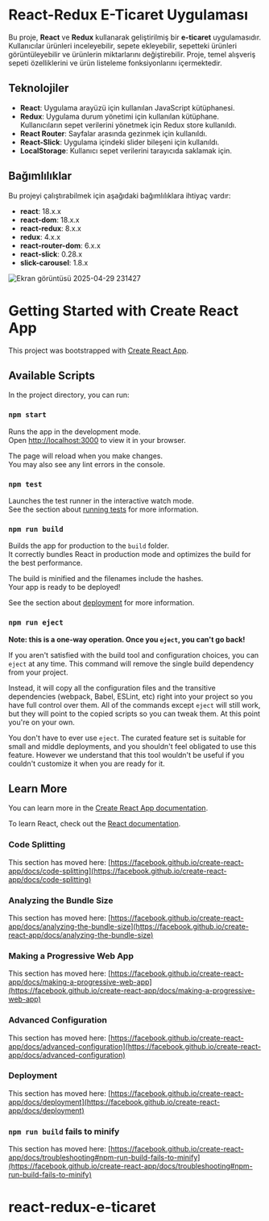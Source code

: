 #
# React-Redux E-Ticaret Uygulaması

Bu proje, **React** ve **Redux** kullanarak geliştirilmiş bir **e-ticaret** uygulamasıdır. Kullanıcılar ürünleri inceleyebilir, sepete ekleyebilir, sepetteki ürünleri görüntüleyebilir ve ürünlerin miktarlarını değiştirebilir. Proje, temel alışveriş sepeti özelliklerini ve ürün listeleme fonksiyonlarını içermektedir.

## Teknolojiler

- **React**: Uygulama arayüzü için kullanılan JavaScript kütüphanesi.
- **Redux**: Uygulama durum yönetimi için kullanılan kütüphane. Kullanıcıların sepet verilerini yönetmek için Redux store kullanıldı.
- **React Router**: Sayfalar arasında gezinmek için kullanıldı.
- **React-Slick**: Uygulama içindeki slider bileşeni için kullanıldı.
- **LocalStorage**: Kullanıcı sepet verilerini tarayıcıda saklamak için.

## Bağımlılıklar

Bu projeyi çalıştırabilmek için aşağıdaki bağımlılıklara ihtiyaç vardır:

- **react**: 18.x.x
- **react-dom**: 18.x.x
- **react-redux**: 8.x.x
- **redux**: 4.x.x
- **react-router-dom**: 6.x.x
- **react-slick**: 0.28.x
- **slick-carousel**: 1.8.x




![Ekran görüntüsü 2025-04-29 231427](https://github.com/user-attachments/assets/73018066-3021-4075-916e-2a633f51be91)




# Getting Started with Create React App

This project was bootstrapped with [Create React App](https://github.com/facebook/create-react-app).

## Available Scripts

In the project directory, you can run:

### `npm start`

Runs the app in the development mode.\
Open [http://localhost:3000](http://localhost:3000) to view it in your browser.

The page will reload when you make changes.\
You may also see any lint errors in the console.

### `npm test`

Launches the test runner in the interactive watch mode.\
See the section about [running tests](https://facebook.github.io/create-react-app/docs/running-tests) for more information.

### `npm run build`

Builds the app for production to the `build` folder.\
It correctly bundles React in production mode and optimizes the build for the best performance.

The build is minified and the filenames include the hashes.\
Your app is ready to be deployed!

See the section about [deployment](https://facebook.github.io/create-react-app/docs/deployment) for more information.

### `npm run eject`

**Note: this is a one-way operation. Once you `eject`, you can't go back!**

If you aren't satisfied with the build tool and configuration choices, you can `eject` at any time. This command will remove the single build dependency from your project.

Instead, it will copy all the configuration files and the transitive dependencies (webpack, Babel, ESLint, etc) right into your project so you have full control over them. All of the commands except `eject` will still work, but they will point to the copied scripts so you can tweak them. At this point you're on your own.

You don't have to ever use `eject`. The curated feature set is suitable for small and middle deployments, and you shouldn't feel obligated to use this feature. However we understand that this tool wouldn't be useful if you couldn't customize it when you are ready for it.

## Learn More

You can learn more in the [Create React App documentation](https://facebook.github.io/create-react-app/docs/getting-started).

To learn React, check out the [React documentation](https://reactjs.org/).

### Code Splitting

This section has moved here: [https://facebook.github.io/create-react-app/docs/code-splitting](https://facebook.github.io/create-react-app/docs/code-splitting)

### Analyzing the Bundle Size

This section has moved here: [https://facebook.github.io/create-react-app/docs/analyzing-the-bundle-size](https://facebook.github.io/create-react-app/docs/analyzing-the-bundle-size)

### Making a Progressive Web App

This section has moved here: [https://facebook.github.io/create-react-app/docs/making-a-progressive-web-app](https://facebook.github.io/create-react-app/docs/making-a-progressive-web-app)

### Advanced Configuration

This section has moved here: [https://facebook.github.io/create-react-app/docs/advanced-configuration](https://facebook.github.io/create-react-app/docs/advanced-configuration)

### Deployment

This section has moved here: [https://facebook.github.io/create-react-app/docs/deployment](https://facebook.github.io/create-react-app/docs/deployment)

### `npm run build` fails to minify

This section has moved here: [https://facebook.github.io/create-react-app/docs/troubleshooting#npm-run-build-fails-to-minify](https://facebook.github.io/create-react-app/docs/troubleshooting#npm-run-build-fails-to-minify)
# react-redux-e-ticaret
